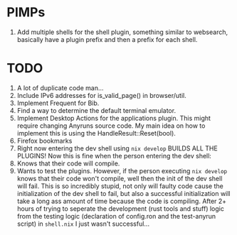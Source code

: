 # PIMPs
1. Add multiple shells for the shell plugin, something similar to websearch, basically have a plugin prefix and then a prefix for each shell.

# TODO
1. A lot of duplicate code man...
2. Include IPv6 addresses for is_valid_page() in browser/util.
3. Implement Frequent for Bib.
4. Find a way to determine the default terminal emulator.
5. Implement Desktop Actions for the applications plugin. This might require changing Anyruns source code. My main idea on how to implement this is using the HandleResult::Reset(bool).
6. Firefox bookmarks 
7. Right now entering the dev shell using `nix develop` BUILDS ALL THE PLUGINS! Now this is fine when the person entering the dev shell:
  1. Knows that their code will compile.
  2. Wants to test the plugins.
However, if the person executing `nix develop` knows that their code won't compile, well then the init of the dev shell will fail. This is so incredibly stupid, not only will faulty code cause the initialization of the dev shell to fail, but also a successful initialization will take a long ass amount of time because the code is compiling. After 2+ hours of trying to seperate the development (rust tools and stuff) logic from the testing logic (declaration of config.ron and the test-anyrun script) in `shell.nix` I just wasn't successful...